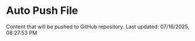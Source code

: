 # Auto Push File

Content that will be pushed to GitHub repository.
Last updated: 07/16/2025, 08:27:53 PM